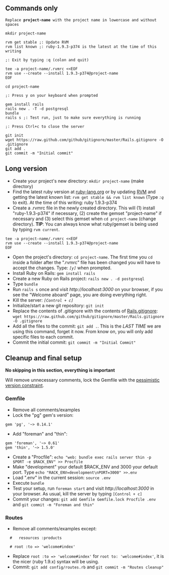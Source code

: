 ## Commands only

`Replace `**`project-name`**` with the project name in lowercase and without spaces`

```
mkdir project-name

rvm get stable ;: Update RVM
rvm list known ;: ruby-1.9.3-p374 is the latest at the time of this writing

;: Exit by typing :q (colon and quit)

tee -a project-name/.rvmrc <<EOF
rvm use --create --install 1.9.3-p374@project-name
EOF

cd project-name

;: Press y on your keyboard when prompted

gem install rails
rails new . -T -d postgresql 
bundle
rails s ;: Test run, just to make sure everything is running

;: Press Ctrl+c to close the server

git init
wget https://raw.github.com/github/gitignore/master/Rails.gitignore -O .gitignore
git add .
git commit -m "Initial commit"
```

## Long version

*	Create your project's new directory: `mkdir project-name` (make directory)
*	Find the latest ruby version at [ruby-lang.org](http://www.ruby-lang.org/en/downloads/) or by updating [RVM](rvm.md) and getting the latest known list: `rvm get stable && rvm list known` (Type _`:q`_ to exit). At the time of this writing: ruby 1.9.3-p374
*	Create a .rvmrc file in the newly created directory. This will (1) install "ruby-1.9.3-p374" if necessary, (2) create the gemset "project-name" if necessary and (3) select this gemset when `cd project-name` (change directory). **TIP**: You can always 	know what ruby/gemset is being used by typing `rvm current`.
	
```
tee -a project-name/.rvmrc <<EOF
rvm use --create --install 1.9.3-p374@project-name
EOF
```

*	Open the project's directory: `cd project-name`. The first time you `cd` inside a folder after the ".rvmrc" file has been changed you will have to accept the changes. Type: _`[y]`_ when prompted.
*	Install Ruby on Rails: `gem install rails`
*	Create a new Ruby on Rails project: `rails new . -d postgresql`
*	Type `bundle`
*	Run `rails s` once and visit _http://localhost:3000_ on your browser, if you see the "Welcome aboard" page, you are doing everything right.
*	Kill the server: _`[Control + c]`_
*	Initialize/start a new git repository: `git init`
*	Replace the contents of .gitignore with the contents of [Rails.gitignore](https://raw.github.com/github/gitignore/master/Rails.gitignore): `wget https://raw.github.com/github/gitignore/master/Rails.gitignore -O .gitignore`
*	Add all the files to the commit: `git add .`. This is the _LAST TIME_ we are using this command, forget it now. From know on, you will only add specific files to each commit.
*	Commit the initial commit: `git commit -m "Initial Commit"`

## Cleanup and final setup

**No skipping in this section, everything is important**

Will remove unnecessary comments, lock the Gemfile with the [pessimistic version constraint](http://docs.rubygems.org/read/chapter/16#page74).

### Gemfile
*	Remove all comments/examples
*	Lock the "pg" gem's version:

```
gem 'pg', '~> 0.14.1'
```
* Add "foreman" and "thin":

```
gem 'foreman', '~> 0.61'
gem 'thin', '~> 1.5.0'
```
*	Create a "Procfile": `echo "web: bundle exec rails server thin -p $PORT -e $RACK_ENV" >> Procfile`
*	Make "development" your default $RACK_ENV and 3000 your default port. Type `echo "RACK_ENV=development\nPORT=3000" >>.env`
*	Load ".env" in the current session: `source .env`
*	Execute `bundle`
*	Test your setup, run `foreman start` and visit _http://localhost:3000_ in your browser. As usual, kill the server by typing `[Control + c]`
*	Commit your changes: `git add Gemfile Gemfile.lock Procfile .env` and `git commit -m "Foreman and thin"`

### Routes
*	Remove all comments/examples except:

```
  #   resources :products
```

```
  # root :to => 'welcome#index'
```

*	Replace `root :to => 'welcome#index'` for `root to: 'welcome#index'`, it is the nicer (ruby 1.9.x) syntax will be using.
*	Commit: `git add config/routes.rb` and `git commit -m "Routes cleanup"`
